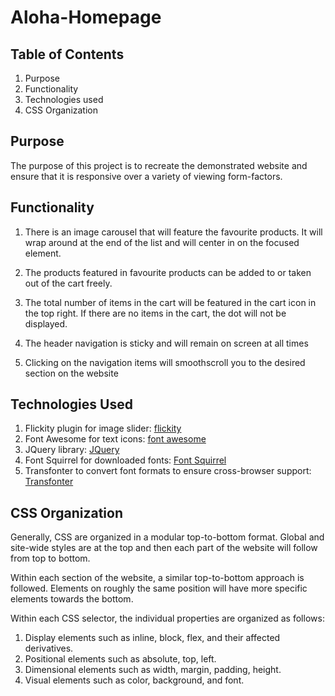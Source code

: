 # Aloha-Homepage

## Table of Contents
1. Purpose
2. Functionality
3. Technologies used
4. CSS Organization

## Purpose
The purpose of this project is to recreate the demonstrated website and ensure that it is responsive over a variety of viewing form-factors. 

## Functionality
1. There is an image carousel that will feature the favourite products. It will wrap around at the end of the list and will center in on the focused element. 

2. The products featured in favourite products can be added to or taken out of the cart freely.

3. The total number of items in the cart will be featured in the cart icon in the top right. If there are no items in the cart, the dot will not be displayed.

4. The header navigation is sticky and will remain on screen at all times

5. Clicking on the navigation items will smoothscroll you to the desired section on the website

## Technologies Used
1. Flickity plugin for image slider: [flickity](https://flickity.metafizzy.co/)
2. Font Awesome for text icons: [font awesome](https://fontawesome.com/)
3. JQuery library: [JQuery](https://jquery.com/)
4. Font Squirrel for downloaded fonts: [Font Squirrel](https://www.fontsquirrel.com/)
5. Transfonter to convert font formats to ensure cross-browser support: [Transfonter](https://transfonter.org/)

## CSS Organization
Generally, CSS are organized in a modular top-to-bottom format. Global and site-wide styles are at the top and then each part of the website will follow from top to bottom.

Within each section of the website, a similar top-to-bottom approach is followed. Elements on roughly the same position will have more specific elements towards the bottom.

Within each CSS selector, the individual properties are organized as follows:

1. Display elements such as inline, block, flex, and their affected derivatives.
2. Positional elements such as absolute, top, left.
3. Dimensional elements such as width, margin, padding, height.
4. Visual elements such as color, background, and font.